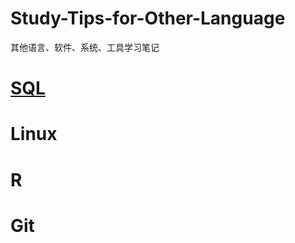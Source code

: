# Study-Tips-for-Other-Language
其他语言、软件、系统、工具学习笔记

# [SQL](https://github.com/Anfany/Study-Tips-for-Other-Language-/tree/master/SQL)

# Linux

# R

# Git
